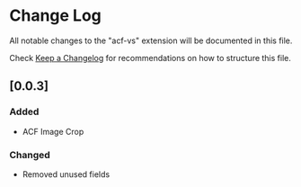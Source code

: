# Change Log

All notable changes to the "acf-vs" extension will be documented in this file.

Check [Keep a Changelog](http://keepachangelog.com/) for recommendations on how to structure this file.

## [0.0.3]

### Added

- ACF Image Crop

### Changed

- Removed unused fields
